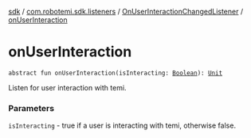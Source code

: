 [sdk](../../index.md) / [com.robotemi.sdk.listeners](../index.md) / [OnUserInteractionChangedListener](index.md) / [onUserInteraction](./on-user-interaction.md)

# onUserInteraction

`abstract fun onUserInteraction(isInteracting: `[`Boolean`](https://kotlinlang.org/api/latest/jvm/stdlib/kotlin/-boolean/index.html)`): `[`Unit`](https://kotlinlang.org/api/latest/jvm/stdlib/kotlin/-unit/index.html)

Listen for user interaction with temi.

### Parameters

`isInteracting` - true if a user is interacting with temi, otherwise false.